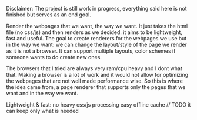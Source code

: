 Disclaimer: The project is still work in progress, everything said here is not finished but serves as an end goal.

Render the webpages that we want, the way we want. It just takes the html file (no css/js) and then renders as we decided. 
it aims to be lightweight, fast and useful. The goal to create renderers for the webpages we use but in the way we want: we can change the layout/style of the page we render as it is not a browser. It can support multiple layouts, color schemes if someone wants to do create new ones.

The browsers that I tried are always very ram/cpu heavy and I dont what that. Making a browser is a lot of work and it would not allow for optimizing the webpages that are not well made performance wise. So this is where the idea came from, a page renderer that supports only the pages that we want and in the way we want.

Lightweight & fast:
no heavy css/js processing
easy offline cache // TODO
it can keep only what is needed 

